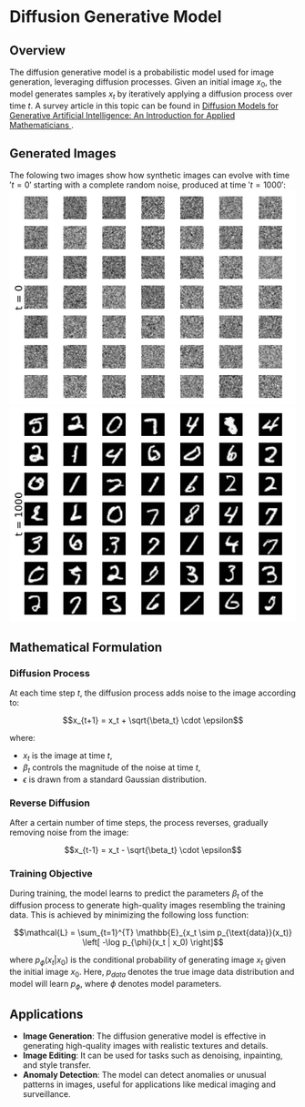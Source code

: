 # Diffusion Generative Model

## Overview

The diffusion generative model is a probabilistic model used for image generation, leveraging diffusion processes. Given an initial image  $`x_0 `$, the model generates samples $` x_t `$ by iteratively applying a diffusion process over time $` t `$. A survey article in this topic can be found in [Diffusion Models for Generative Artificial Intelligence: An Introduction for Applied Mathematicians
](https://arxiv.org/abs/2312.14977).

## Generated Images
The folowing two images show how synthetic images can evolve with time $' t = 0 '$ starting with a complete random noise, produced at time $' t = 1000 '$:
![initial noise](https://github.com/satwik-math/DDPM/blob/main/asset/noise.png)
![final noise](https://github.com/satwik-math/DDPM/blob/main/asset/generated_image.png)



## Mathematical Formulation

### Diffusion Process

At each time step $` t `$, the diffusion process adds noise to the image according to:

```math
x_{t+1} = x_t + \sqrt{\beta_t} \cdot \epsilon
```

where:
- $` x_t `$ is the image at time $` t `$,
- $` \beta_t `$ controls the magnitude of the noise at time $` t `$,
- $` \epsilon `$ is drawn from a standard Gaussian distribution.

### Reverse Diffusion

After a certain number of time steps, the process reverses, gradually removing noise from the image:

```math
x_{t-1} = x_t - \sqrt{\beta_t} \cdot \epsilon
```

### Training Objective

During training, the model learns to predict the parameters $` \beta_t `$ of the diffusion process to generate high-quality images resembling the training data. This is achieved by minimizing the following loss function:

```math
\mathcal{L} = \sum_{t=1}^{T} \mathbb{E}_{x_t \sim p_{\text{data}}(x_t)} \left[ -\log p_{\phi}(x_t | x_0) \right]
```

where $` p_{\phi}(x_t | x_0) `$ is the conditional probability of generating image $` x_t `$ given the initial image $` x_0 `$. Here, $` p_{data} `$ denotes the true image data distribution and model will learn $` p_{\phi} `$, where $` \phi `$ denotes model parameters. 

## Applications

- **Image Generation**: The diffusion generative model is effective in generating high-quality images with realistic textures and details.
- **Image Editing**: It can be used for tasks such as denoising, inpainting, and style transfer.
- **Anomaly Detection**: The model can detect anomalies or unusual patterns in images, useful for applications like medical imaging and surveillance.
